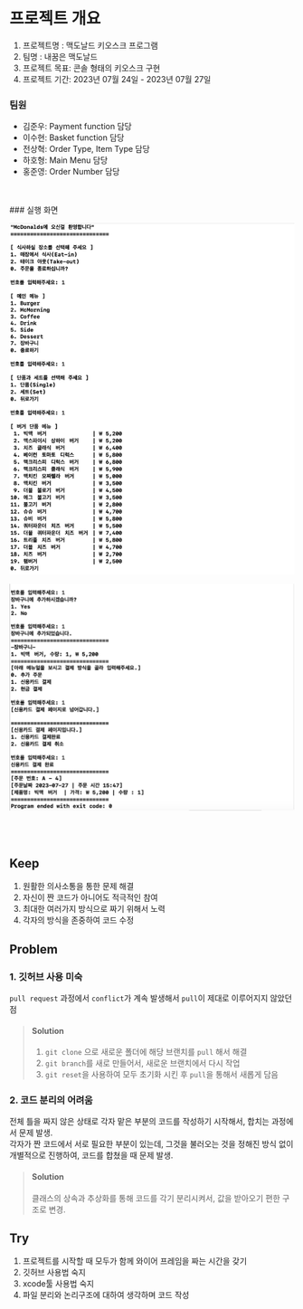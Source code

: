 
# 프로젝트 개요
1. 프로젝트명 : 맥도날드 키오스크 프로그램
2. 팀명 : 내꿈은 맥도날드
3. 프로젝트 목표: 콘솔 형태의 키오스크 구현
4. 프로젝트 기간: 2023년 07월 24일 - 2023년 07월 27일

### 팀원
* 김준우: Payment function 담당
* 이수현: Basket function 담당
* 전상혁: Order Type, Item Type 담당
* 하호형: Main Menu 담당
* 홍준영: Order Number 담당
<br>
<br>
### 실행 화면

![실행화면1](./kiosk1.png)

![실행화면2](./kiosk2.png)

<br>
<br>

## Keep
1. 원활한 의사소통을 통한 문제 해결
2. 자신이 짠 코드가 아니어도 적극적인 참여
3. 최대한 여러가지 방식으로 짜기 위해서 노력
4. 각자의 방식을 존중하여 코드 수정

## Problem
### 1. 깃허브 사용 미숙
`pull request` 과정에서 `conflict`가 계속 발생해서 `pull`이 제대로 이루어지지 않았던 점
>#### Solution
>1. `git clone` 으로 새로운 폴더에 해당 브랜치를 `pull` 해서 해결
>2. `git branch`를 새로 만들어서, 새로운 브랜치에서 다시 작업
>3. `git reset`을 사용하여 모두 초기화 시킨 후 `pull`을 통해서 새롭게 담음

### 2. 코드 분리의 어려움
전체 틀을 짜지 않은 상태로 각자 맡은 부분의 코드를 작성하기 시작해서, 합치는 과정에서 문제 발생.<br>
각자가 짠 코드에서 서로 필요한 부분이 있는데, 그것을 불러오는 것을 정해진 방식 없이 개별적으로 진행하여, 코드를 합쳤을 때 문제 발생.
>#### Solution
>클래스의 상속과 추상화를 통해 코드를 각기 분리시켜서, 값을 받아오기 편한 구조로 변경.

## Try
1. 프로젝트를 시작할 때 모두가 함께 와이어 프레임을 짜는 시간을 갖기
2. 깃허브 사용법 숙지
3. xcode툴 사용법 숙지
4. 파일 분리와 논리구조에 대하여 생각하며 코드 작성
